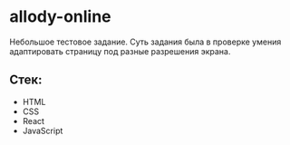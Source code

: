 # allody-online
Небольшое тестовое задание.
Суть задания была в проверке умения адаптировать страницу под разные разрешения экрана.

## Стек:
- HTML
- CSS
- React
- JavaScript
